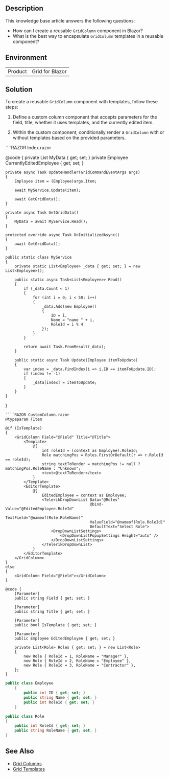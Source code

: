 
## Description
This knowledge base article answers the following questions:
- How can I create a reusable `GridColumn` component in Blazor?
- What is the best way to encapsulate `GridColumn` templates in a reusable component?

## Environment
<table>
<tbody>
<tr>
<td>Product</td>
<td>Grid for Blazor</td>
</tr>
</tbody>
</table>

## Solution
To create a reusable `GridColumn` component with templates, follow these steps:

1. Define a custom column component that accepts parameters for the field, title, whether it uses templates, and the currently edited item.

2. Within the custom component, conditionally render a `GridColumn` with or without templates based on the provided parameters.

<div class="skip-repl"></div>
````RAZOR Index.razor
<TelerikGrid Data="@MyData" EditMode="@GridEditMode.Incell" Pageable="true" OnUpdate="@UpdateHandler">
    <GridColumns>
        <CustomColumn TItem="@Employee" Field="@(nameof(Employee.ID))"></CustomColumn>
        <CustomColumn TItem="@Employee" Field="@(nameof(Employee.Name))"></CustomColumn>
        <CustomColumn TItem="@Employee" EditedEmployee="@CurrentlyEditedEmployee" IsTemplate="@true" Field=@nameof(Employee.RoleId) Title="Position"></CustomColumn>
    </GridColumns>
</TelerikGrid>

@code {
    private List<Employee> MyData { get; set; }
    private Employee CurrentlyEditedEmployee { get; set; }

    private async Task UpdateHandler(GridCommandEventArgs args)
    {
        Employee item = (Employee)args.Item;

        await MyService.Update(item);

        await GetGridData();
    }

    private async Task GetGridData()
    {
        MyData = await MyService.Read();
    }

    protected override async Task OnInitializedAsync()
    {
        await GetGridData();
    }

    public static class MyService
    {
        private static List<Employee> _data { get; set; } = new List<Employee>();

        public static async Task<List<Employee>> Read()
        {
            if (_data.Count < 1)
            {
                for (int i = 0; i < 50; i++)
                {
                    _data.Add(new Employee()
                    {
                        ID = i,
                        Name = "name " + i,
                        RoleId = i % 4
                    });
                }
            }

            return await Task.FromResult(_data);
        }

        public static async Task Update(Employee itemToUpdate)
        {
            var index = _data.FindIndex(i => i.ID == itemToUpdate.ID);
            if (index != -1)
            {
                _data[index] = itemToUpdate;
            }
        }
    }
}
````
````RAZOR CustomColumn.razor
@typeparam TItem

@if (IsTemplate)
{
    <GridColumn Field="@Field" Title="@Title">
        <Template>
            @{
                int roleId = (context as Employee).RoleId;
                Role matchingPos = Roles.FirstOrDefault(r => r.RoleId == roleId);
                string textToRender = matchingPos != null ? matchingPos.RoleName : "Unknown";
                <text>@textToRender</text>
            }
        </Template>
        <EditorTemplate>
            @{
                EditedEmployee = context as Employee;
                <TelerikDropDownList Data="@Roles"
                                     @bind-Value="@EditedEmployee.RoleId"
                                     TextField="@nameof(Role.RoleName)"
                                     ValueField="@nameof(Role.RoleId)"
                                     DefaultText="Select Role">
                    <DropDownListSettings>
                        <DropDownListPopupSettings Height="auto" />
                    </DropDownListSettings>
                </TelerikDropDownList>
            }
        </EditorTemplate>
    </GridColumn>
}
else
{
    <GridColumn Field="@Field"></GridColumn>
}

@code {
    [Parameter]
    public string Field { get; set; }
    
    [Parameter]
    public string Title { get; set; }

    [Parameter]
    public bool IsTemplate { get; set; }

    [Parameter]
    public Employee EditedEmployee { get; set; }

    private List<Role> Roles { get; set; } = new List<Role>
    {
        new Role { RoleId = 1, RoleName = "Manager" },
        new Role { RoleId = 2, RoleName = "Employee" },
        new Role { RoleId = 3, RoleName = "Contractor" },
    };
}
````
````CS Employee.cs
public class Employee
    {
        public int ID { get; set; }
        public string Name { get; set; }
        public int RoleId { get; set; }
    }
````
````CS Role.cs
public class Role
{
    public int RoleId { get; set; }
    public string RoleName { get; set; }
}
````

## See Also

- [Grid Columns](slug:components/grid/columns/bound)
- [Grid Templates](slug:components/grid/features/templates)
